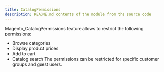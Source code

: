 ```yaml
---
title: CatalogPermissions
description: README.md contents of the module from the source code
---
```


Magento_CatalogPermissions feature allows to restrict the following permissions:
- Browse categories
- Display product prices
- Add to cart
- Catalog search
The permissions can be restricted for specific customer groups and guest users.

